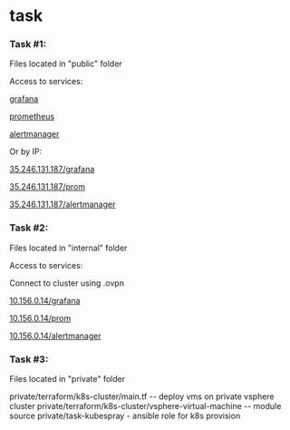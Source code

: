 # task

### Task #1:
Files located in "public" folder

Access to services:

[grafana](http://task.itsys.by/grafana)

[prometheus](http://task.itsys.by/prom)

[alertmanager](http://task.itsys.by/alertmanager)

Or by IP:

[35.246.131.187/grafana](http://35.246.131.187/grafana)

[35.246.131.187/prom](http://35.246.131.187/prom)

[35.246.131.187/alertmanager](http://35.246.131.187/alertmanager)

### Task #2:

Files located in "internal" folder

Access to services:

Connect to cluster using .ovpn

[10.156.0.14/grafana](http://10.156.0.14/grafana)

[10.156.0.14/prom](http://10.156.0.14/prom)

[10.156.0.14/alertmanager](http://10.156.0.14/alertmanager)

### Task #3:

Files located in "private" folder

private/terraform/k8s-cluster/main.tf -- deploy vms on private vsphere cluster
private/terraform/k8s-cluster/vsphere-virtual-machine -- module source
private/task-kubespray - ansible role for k8s provision